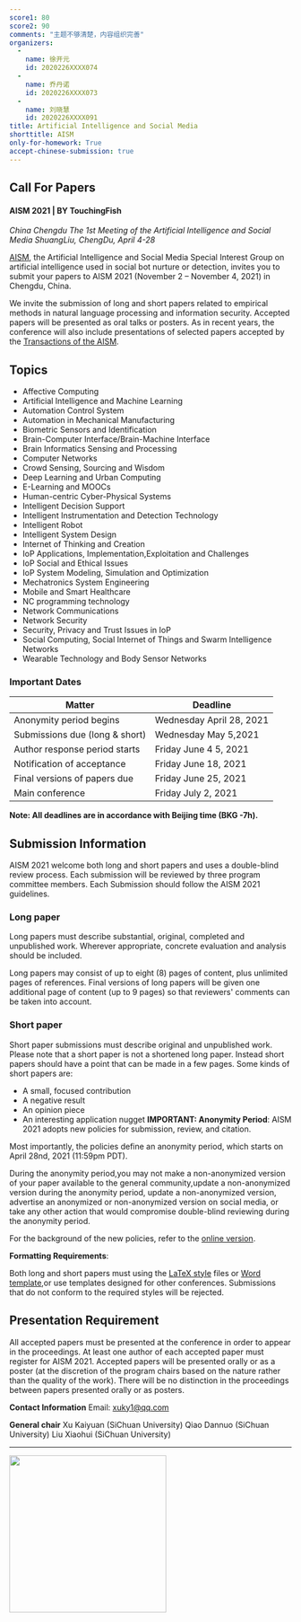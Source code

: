 ```yaml
---
score1: 80
score2: 90
comments: "主题不够清楚，内容组织完善"
organizers:
  -
    name: 徐开元
    id: 2020226XXXX074
  -
    name: 乔丹诺
    id: 2020226XXXX073
  -
    name: 刘晓慧
    id: 2020226XXXX091
title: Artificial Intelligence and Social Media
shorttitle: AISM
only-for-homework: True
accept-chinese-submission: true
---
```


## Call For Papers

#### AISM 2021 | BY TouchingFish
_China Chengdu_
_The 1st Meeting of the Artificial Intelligence and Social Media
ShuangLiu, ChengDu, April 4-28_

[AISM]('#'), the Artificial Intelligence and Social Media Special Interest Group on artificial intelligence used in social bot nurture or detection, invites you to submit your papers to AISM 2021 (November 2 – November 4, 2021) in Chengdu, China.

We invite the submission of long and short papers related to empirical methods in natural language processing and information security. Accepted papers will be presented as oral talks or posters. As in recent years, the conference will also include presentations of selected papers accepted by the [Transactions of the AISM]('#').


## Topics

+ Affective Computing
+ Artificial Intelligence and Machine Learning
+ Automation Control System
+ Automation in Mechanical Manufacturing
+ Biometric Sensors and Identification
+ Brain-Computer Interface/Brain-Machine Interface
+ Brain Informatics Sensing and Processing
+ Computer Networks
+ Crowd Sensing, Sourcing and Wisdom
+ Deep Learning and Urban Computing
+ E-Learning and MOOCs
+ Human-centric Cyber-Physical Systems
+ Intelligent Decision Support
+ Intelligent Instrumentation and Detection Technology
+ Intelligent Robot
+ Intelligent System Design
+ Internet of Thinking and Creation
+ IoP Applications, Implementation,Exploitation and Challenges
+ IoP Social and Ethical Issues
+ IoP System Modeling, Simulation and Optimization
+ Mechatronics System Engineering
+ Mobile and Smart Healthcare
+ NC programming technology
+ Network Communications
+ Network Security
+ Security, Privacy and Trust Issues in IoP
+ Social Computing, Social Internet of Things and Swarm Intelligence Networks
+ Wearable Technology and Body Sensor Networks


### Important Dates

| Matter | Deadline  |
|  ----  | ----  |
| Anonymity period begins	 | Wednesday April 28, 2021  |
| Submissions due (long & short)  | Wednesday	May 5,2021   |
| Author response period starts  | Friday	June 4 5, 2021  |
| Notification of acceptance  | Friday	June 18, 2021 |
| Final versions of papers due  | Friday	June 25, 2021 |
| Main conference |  Friday	July 2, 2021|

**Note: All deadlines are in accordance with Beijing time (BKG -7h).**

## Submission Information

AISM 2021 welcome both long and short papers and uses a double-blind review process. Each submission will be reviewed by three program committee members. Each Submission should follow the AISM 2021 guidelines.

### Long paper

Long papers must describe substantial, original, completed and unpublished work. Wherever appropriate, concrete evaluation and analysis should be included.

Long papers may consist of up to eight (8) pages of content, plus unlimited pages of references. Final versions of long papers will be given one additional page of content (up to 9 pages) so that reviewers' comments can be taken into account.

### Short paper

Short paper submissions must describe original and unpublished work. Please note that a short paper is not a shortened long paper. Instead short papers should have a point that can be made in a few pages. Some kinds of short papers are:

+ A small, focused contribution
+ A negative result
+ An opinion piece
+ An interesting application nugget
**IMPORTANT: Anonymity Period**:
AISM 2021 adopts new policies for submission, review, and citation.

Most importantly, the policies define an anonymity period, which starts on April 28nd, 2021 (11:59pm PDT).

During the anonymity period,you may not make a non-anonymized version of your paper available to the general community,update a non-anonymized version during the anonymity period, update a non-anonymized version, advertise an anonymized or non-anonymized version on social media, or take any other action that would compromise double-blind reviewing during the anonymity period.

For the background of the new policies, refer to the [online version](https://www.aclweb.org/portal/content/new-policies-submission-review-and-citation).

**Formatting Requirements**:

Both long and short papers must using the [LaTeX style](https://emnlp2018.org/downloads/emnlp18-latex.zip) files or [Word template](https://emnlp2018.org/downloads/emnlp18-word.zip),or use templates designed for other conferences. Submissions that do not conform to the required styles will be rejected.



## Presentation Requirement
All accepted papers must be presented at the conference in order to appear in the proceedings. At least one author of each accepted paper must register for AISM 2021. Accepted papers will be presented orally or as a poster (at the discretion of the program chairs based on the nature rather than the quality of the work). There will be no distinction in the proceedings between papers presented orally or as posters.

**Contact Information**
Email: xuky1@qq.com

**General chair**
Xu Kaiyuan (SiChuan University)
Qiao Dannuo (SiChuan University)
Liu Xiaohui (SiChuan University)


** **
<div align=left markdown=1>
	<img src="https://photo.weibo.com/1789124483/wbphotos/large/mid/4448291061908414/pid/6aa3df83gy1g9so9lwz3fj20zg0l9e83"/  height = '280'>
</div>
